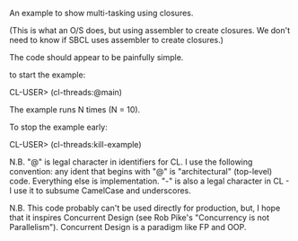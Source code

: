 An example to show multi-tasking using closures.

(This is what an O/S does, but using assembler to create closures.  We don't need to know if SBCL uses assembler to create closures.)

The code should appear to be painfully simple.

to start the example:

CL-USER> (cl-threads:@main)

The example runs N times (N = 10).

To stop the example early: 

CL-USER> (cl-threads:kill-example)


N.B. "@" is legal character in identifiers for CL.  I use the following convention: any ident that begins with "@" is "architectural" (top-level) code.  Everything else is implementation.  "-" is also a legal character in CL - I use it to subsume CamelCase and underscores.

N.B. This code probably can't be used directly for production, but, I hope that it inspires Concurrent Design (see Rob Pike's "Concurrency is not Parallelism").  Concurrent Design is a paradigm like FP and OOP.


